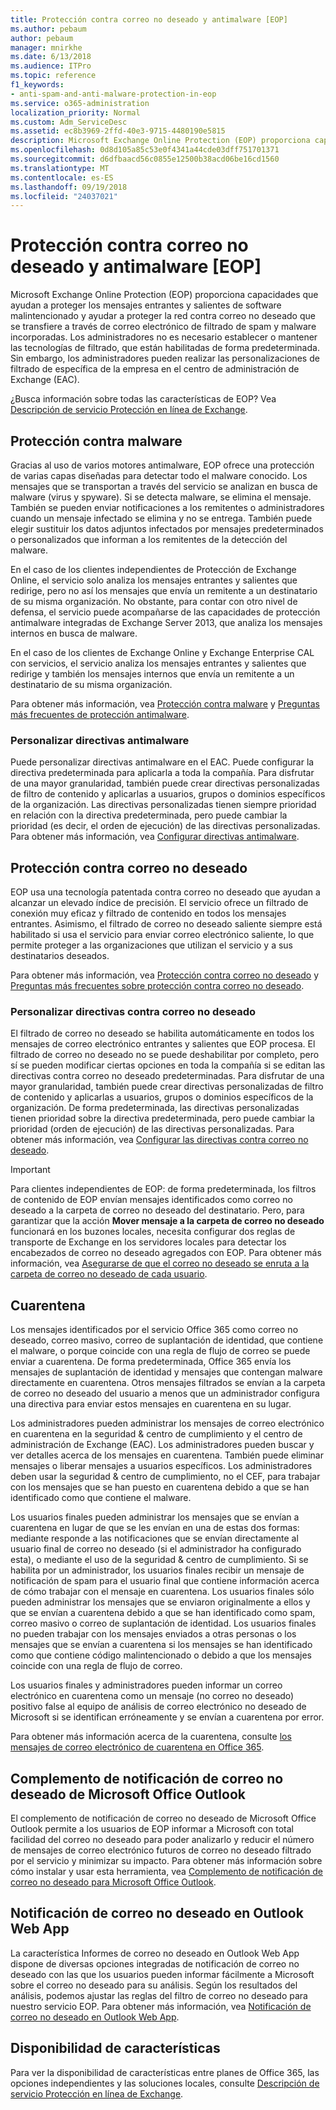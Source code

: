 ```yaml
---
title: Protección contra correo no deseado y antimalware [EOP]
ms.author: pebaum
author: pebaum
manager: mnirkhe
ms.date: 6/13/2018
ms.audience: ITPro
ms.topic: reference
f1_keywords:
- anti-spam-and-anti-malware-protection-in-eop
ms.service: o365-administration
localization_priority: Normal
ms.custom: Adm_ServiceDesc
ms.assetid: ec8b3969-2ffd-40e3-9715-4480190e5815
description: Microsoft Exchange Online Protection (EOP) proporciona capacidades que ayudan a proteger los mensajes entrantes y salientes de software malintencionado y ayudar a proteger la red contra correo no deseado que se transfiere a través de correo electrónico de filtrado de spam y malware incorporadas. Los administradores no es necesario establecer o mantener las tecnologías de filtrado, que están habilitadas de forma predeterminada. Sin embargo, los administradores pueden realizar las personalizaciones de filtrado de específica de la empresa en el centro de administración de Exchange (EAC).
ms.openlocfilehash: 0d8d105a85c53e0f4341a44cde03dff751701371
ms.sourcegitcommit: d6dfbaacd56c0855e12500b38acd06be16cd1560
ms.translationtype: MT
ms.contentlocale: es-ES
ms.lasthandoff: 09/19/2018
ms.locfileid: "24037021"
---
```

# <a name="anti-spam-and-anti-malware-protectioneop"></a>Protección contra correo no deseado y antimalware [EOP]

Microsoft Exchange Online Protection (EOP) proporciona capacidades que ayudan a proteger los mensajes entrantes y salientes de software malintencionado y ayudar a proteger la red contra correo no deseado que se transfiere a través de correo electrónico de filtrado de spam y malware incorporadas. Los administradores no es necesario establecer o mantener las tecnologías de filtrado, que están habilitadas de forma predeterminada. Sin embargo, los administradores pueden realizar las personalizaciones de filtrado de específica de la empresa en el centro de administración de Exchange (EAC).
  
¿Busca información sobre todas las características de EOP? Vea [Descripción de servicio Protección en línea de Exchange](exchange-online-protection-service-description.md).
  
## <a name="anti-malware-protection"></a>Protección contra malware
<a name="BKMK_antimalwareprotection"> </a>

Gracias al uso de varios motores antimalware, EOP ofrece una protección de varias capas diseñadas para detectar todo el malware conocido. Los mensajes que se transportan a través del servicio se analizan en busca de malware (virus y spyware). Si se detecta malware, se elimina el mensaje. También se pueden enviar notificaciones a los remitentes o administradores cuando un mensaje infectado se elimina y no se entrega. También puede elegir sustituir los datos adjuntos infectados por mensajes predeterminados o personalizados que informan a los remitentes de la detección del malware.
  
En el caso de los clientes independientes de Protección de Exchange Online, el servicio solo analiza los mensajes entrantes y salientes que redirige, pero no así los mensajes que envía un remitente a un destinatario de su misma organización. No obstante, para contar con otro nivel de defensa, el servicio puede acompañarse de las capacidades de protección antimalware integradas de Exchange Server 2013, que analiza los mensajes internos en busca de malware.
  
En el caso de los clientes de Exchange Online y Exchange Enterprise CAL con servicios, el servicio analiza los mensajes entrantes y salientes que redirige y también los mensajes internos que envía un remitente a un destinatario de su misma organización. 
  
Para obtener más información, vea [Protección contra malware](https://go.microsoft.com/fwlink/p/?LinkId=282244) y [Preguntas más frecuentes de protección antimalware](https://go.microsoft.com/fwlink/p/?LinkId=320401).
  
### <a name="customize-anti-malware-policies"></a>Personalizar directivas antimalware
<a name="BKMK_customizeantimalwarepolicies"> </a>

Puede personalizar directivas antimalware en el EAC. Puede configurar la directiva predeterminada para aplicarla a toda la compañía. Para disfrutar de una mayor granularidad, también puede crear directivas personalizadas de filtro de contenido y aplicarlas a usuarios, grupos o dominios específicos de la organización. Las directivas personalizadas tienen siempre prioridad en relación con la directiva predeterminada, pero puede cambiar la prioridad (es decir, el orden de ejecución) de las directivas personalizadas. Para obtener más información, vea [Configurar directivas antimalware](https://go.microsoft.com/fwlink/p/?LinkId=320402).
  
## <a name="anti-spam-protection"></a>Protección contra correo no deseado
<a name="BKMK_antispamprotection"> </a>

EOP usa una tecnología patentada contra correo no deseado que ayudan a alcanzar un elevado índice de precisión. El servicio ofrece un filtrado de conexión muy eficaz y filtrado de contenido en todos los mensajes entrantes. Asimismo, el filtrado de correo no deseado saliente siempre está habilitado si usa el servicio para enviar correo electrónico saliente, lo que permite proteger a las organizaciones que utilizan el servicio y a sus destinatarios deseados.
  
Para obtener más información, vea [Protección contra correo no deseado](https://go.microsoft.com/fwlink/p/?LinkId=271754) y [Preguntas más frecuentes sobre protección contra correo no deseado](https://go.microsoft.com/fwlink/p/?LinkId=320403).
  
### <a name="customize-anti-spam-policies"></a>Personalizar directivas contra correo no deseado
<a name="BKMK_customizeantispampolicies"> </a>

El filtrado de correo no deseado se habilita automáticamente en todos los mensajes de correo electrónico entrantes y salientes que EOP procesa. El filtrado de correo no deseado no se puede deshabilitar por completo, pero sí se pueden modificar ciertas opciones en toda la compañía si se editan las directivas contra correo no deseado predeterminadas. Para disfrutar de una mayor granularidad, también puede crear directivas personalizadas de filtro de contenido y aplicarlas a usuarios, grupos o dominios específicos de la organización. De forma predeterminada, las directivas personalizadas tienen prioridad sobre la directiva predeterminada, pero puede cambiar la prioridad (orden de ejecución) de las directivas personalizadas. Para obtener más información, vea [Configurar las directivas contra correo no deseado](https://go.microsoft.com/fwlink/p/?LinkId=282243).
  
> [!IMPORTANT]
> Para clientes independientes de EOP: de forma predeterminada, los filtros de contenido de EOP envían mensajes identificados como correo no deseado a la carpeta de correo no deseado del destinatario. Pero, para garantizar que la acción **Mover mensaje a la carpeta de correo no deseado** funcionará en los buzones locales, necesita configurar dos reglas de transporte de Exchange en los servidores locales para detectar los encabezados de correo no deseado agregados con EOP. Para obtener más información, vea [Asegurarse de que el correo no deseado se enruta a la carpeta de correo no deseado de cada usuario](https://go.microsoft.com/fwlink/p/?LinkId=320396). 
  
## <a name="quarantine"></a>Cuarentena
<a name="BKMK_quarantine"> </a>

Los mensajes identificados por el servicio Office 365 como correo no deseado, correo masivo, correo de suplantación de identidad, que contiene el malware, o porque coincide con una regla de flujo de correo se puede enviar a cuarentena. De forma predeterminada, Office 365 envía los mensajes de suplantación de identidad y mensajes que contengan malware directamente en cuarentena. Otros mensajes filtrados se envían a la carpeta de correo no deseado del usuario a menos que un administrador configura una directiva para enviar estos mensajes en cuarentena en su lugar.
  
Los administradores pueden administrar los mensajes de correo electrónico en cuarentena en la seguridad &amp; centro de cumplimiento y el centro de administración de Exchange (EAC). Los administradores pueden buscar y ver detalles acerca de los mensajes en cuarentena. También puede eliminar mensajes o liberar mensajes a usuarios específicos. Los administradores deben usar la seguridad &amp; centro de cumplimiento, no el CEF, para trabajar con los mensajes que se han puesto en cuarentena debido a que se han identificado como que contiene el malware.
  
Los usuarios finales pueden administrar los mensajes que se envían a cuarentena en lugar de que se les envían en una de estas dos formas: mediante responde a las notificaciones que se envían directamente al usuario final de correo no deseado (si el administrador ha configurado esta), o mediante el uso de la seguridad &amp; centro de cumplimiento. Si se habilita por un administrador, los usuarios finales recibir un mensaje de notificación de spam para el usuario final que contiene información acerca de cómo trabajar con el mensaje en cuarentena. Los usuarios finales sólo pueden administrar los mensajes que se enviaron originalmente a ellos y que se envían a cuarentena debido a que se han identificado como spam, correo masivo o correo de suplantación de identidad. Los usuarios finales no pueden trabajar con los mensajes enviados a otras personas o los mensajes que se envían a cuarentena si los mensajes se han identificado como que contiene código malintencionado o debido a que los mensajes coincide con una regla de flujo de correo.
  
Los usuarios finales y administradores pueden informar un correo electrónico en cuarentena como un mensaje (no correo no deseado) positivo false al equipo de análisis de correo electrónico no deseado de Microsoft si se identifican erróneamente y se envían a cuarentena por error.
  
Para obtener más información acerca de la cuarentena, consulte [los mensajes de correo electrónico de cuarentena en Office 365](https://go.microsoft.com/fwlink/?linkid=848032).
  
## <a name="junk-email-reporting-add-in-for-microsoft-office-outlook"></a>Complemento de notificación de correo no deseado de Microsoft Office Outlook
<a name="BKMK_junkemailreportingaddinformicrosoftofficeoutlook"> </a>

El complemento de notificación de correo no deseado de Microsoft Office Outlook permite a los usuarios de EOP informar a Microsoft con total facilidad del correo no deseado para poder analizarlo y reducir el número de mensajes de correo electrónico futuros de correo no deseado filtrado por el servicio y minimizar su impacto. Para obtener más información sobre cómo instalar y usar esta herramienta, vea [Complemento de notificación de correo no deseado para Microsoft Office Outlook](https://go.microsoft.com/fwlink/p/?LinkId=282248).
  
## <a name="junk-email-reporting-in-outlook-web-app"></a>Notificación de correo no deseado en Outlook Web App
<a name="Bkmk_JunkEmailReporting_OWA"> </a>

La característica Informes de correo no deseado en Outlook Web App dispone de diversas opciones integradas de notificación de correo no deseado con las que los usuarios pueden informar fácilmente a Microsoft sobre el correo no deseado para su análisis. Según los resultados del análisis, podemos ajustar las reglas del filtro de correo no deseado para nuestro servicio EOP. Para obtener más información, vea [Notificación de correo no deseado en Outlook Web App](https://go.microsoft.com/fwlink/?LinkId=393323).
  
## <a name="feature-availability"></a>Disponibilidad de características
<a name="Bkmk_JunkEmailReporting_OWA"> </a>

Para ver la disponibilidad de características entre planes de Office 365, las opciones independientes y las soluciones locales, consulte [Descripción de servicio Protección en línea de Exchange](exchange-online-protection-service-description.md).
  

